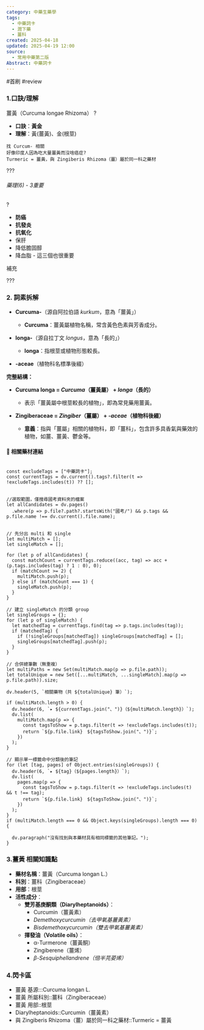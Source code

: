 ```yaml
---
category: 中藥生藥學
tags:
  - 中藥詞卡
  - 潤下藥
  - 薑科
created: 2025-04-18
updated: 2025-04-19 12:00
source:
  - 常用中藥第二版
Abstract: 中藥詞卡
---
```


#首刷 #review

### 1.口訣/理解
薑黃（Curcuma longae Rhizoma）
?
- **口訣**：**黃金**
- **理解**：黃(薑黃)、金(根莖)
> 
	找 Curcum- 相關
	好像印度人因為吃大量薑黃而沒啥癌症?
	Turmeric = 薑黃，與 Zingiberis Rhizoma（薑）屬於同一科之藥材

???

###### 藥理(6) - 3重要
?
- **防癌**  
- **抗發炎**  
- **抗氧化**  
- 保肝  
- 降低膽固醇  
- 降血脂 - 這三個也很重要



補充  

???





### 2. 詞素拆解

- **Curcuma-**（源自阿拉伯語 *kurkum*，意為「薑黃」）
  - **Curcuma**：薑黃屬植物名稱，常含黃色色素與芳香成分。

- **longa-**（源自拉丁文 *longus*，意為「長的」）
  - **longa**：指根莖或植物形態較長。

- **-aceae**（植物科名標準後綴）


**完整結構：**

- **Curcuma longa = *Curcuma*（薑黃屬） + *longa*（長的）**  
  - 表示「薑黃屬中根莖較長的植物」，即為常見藥用薑黃。

- **Zingiberaceae = *Zingiber*（薑屬） + *-aceae*（植物科後綴）**  
  - **意義**：指與「薑屬」相關的植物科，即「薑科」，包含許多具香氣與藥效的植物，如薑、薑黃、鬱金等。



#### 📌 相關藥材連結

```dataviewjs

const excludeTags = ["中藥詞卡"];
const currentTags = dv.current().tags?.filter(t => !excludeTags.includes(t)) ?? [];


//選取範圍，僅搜尋國考資料夾的檔案
let allCandidates = dv.pages()
  .where(p => p.file?.path?.startsWith("國考/") && p.tags && p.file.name !== dv.current().file.name);


// 先分出 multi 和 single
let multiMatch = [];
let singleMatch = [];

for (let p of allCandidates) {
  const matchCount = currentTags.reduce((acc, tag) => acc + (p.tags.includes(tag) ? 1 : 0), 0);
  if (matchCount >= 2) {
    multiMatch.push(p);
  } else if (matchCount === 1) {
    singleMatch.push(p);
  }
}

// 建立 singleMatch 的分類 group
let singleGroups = {};
for (let p of singleMatch) {
  let matchedTag = currentTags.find(tag => p.tags.includes(tag));
  if (matchedTag) {
    if (!singleGroups[matchedTag]) singleGroups[matchedTag] = [];
    singleGroups[matchedTag].push(p);
  }
}

// 合併總筆數（無重複）
let multiPaths = new Set(multiMatch.map(p => p.file.path));
let totalUnique = new Set([...multiMatch, ...singleMatch].map(p => p.file.path)).size;

dv.header(5, `相關藥物（共 ${totalUnique} 筆）`);

if (multiMatch.length > 0) {
  dv.header(6, `▸ ${currentTags.join("、")}（${multiMatch.length}）`);
  dv.list(
    multiMatch.map(p => {
      const tagsToShow = p.tags.filter(t => !excludeTags.includes(t));
      return `${p.file.link}　${tagsToShow.join("、")}`;
    })
  );
}

// 顯示單一標籤命中分類後的筆記
for (let [tag, pages] of Object.entries(singleGroups)) {
  dv.header(6, `▸ ${tag}（${pages.length}）`);
  dv.list(
    pages.map(p => {
      const tagsToShow = p.tags.filter(t => !excludeTags.includes(t) && t !== tag);
      return `${p.file.link}　${tagsToShow.join("、")}`;
    })
  );
}
if (multiMatch.length === 0 && Object.keys(singleGroups).length === 0) {

  dv.paragraph("沒有找到與本藥材具有相同標籤的其他筆記。");
}
````

### 3.薑黃 相關知識點
- **藥材名稱**：薑黃（Curcuma longan L.）
- **科別**：薑科（Zingiberaceae）  
- **用部**：根莖
- **活性成分**：
  - **雙芳基庚酮類（Diarylheptanoids）**：
    - Curcumin（薑黃素）
    - *Demethoxycurcumin（去甲氧基薑黃素）*
    - *Bisdemethoxycurcumin（雙去甲氧基薑黃素）*
  - **揮發油（Volatile oils）**：
    - α-Turmerone（薑黃酮）
    - Zingiberene（薑烯）
    - *β-Sesquiphellandrene（倍半芫荽烯）*


### 4.閃卡區

- 薑黃 基源:::Curcuma longan L.
- 薑黃 所屬科別::薑科（Zingiberaceae）  
- 薑黃 用部::根莖
- Diarylheptanoids::Curcumin（薑黃素）
- 與 Zingiberis Rhizoma（薑）屬於同一科之藥材::Turmeric = 薑黃
